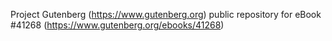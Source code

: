 Project Gutenberg (https://www.gutenberg.org) public repository for eBook #41268 (https://www.gutenberg.org/ebooks/41268)

